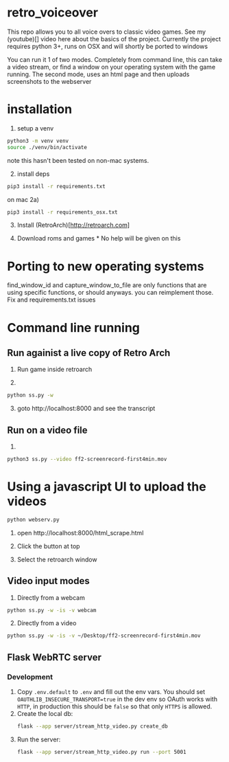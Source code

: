 # retro_voiceover

This repo allows you to all voice overs to classic video games. See my (youtube)[] video here about the basics of the project.
Currently the project requires python 3+, runs on OSX and will shortly be ported to windows


You can run it 1 of two modes. Completely from command line, this can take a video stream, or find a window on your operating system with the game running. The second mode, uses an html page and then uploads screenshots to the webserver 



# installation

1) setup a venv 
```bash
python3 -m venv venv
source ./venv/bin/activate
```

note this hasn't been tested on non-mac systems.



2) install deps
```bash
pip3 install -r requirements.txt
```

on mac
2a)
```bash
pip3 install -r requirements_osx.txt
```

3) Install (RetroArch)[http://retroarch.com]


4) Download roms and games * No help will be given on this 



# Porting to new operating systems 

find_window_id and capture_window_to_file are only functions that are using specific functions, or should anyways. you can reimplement those.
Fix and requirements.txt issues



# Command line running 


## Run againist a live copy of Retro Arch 

1) Run game inside retroarch

2) 
```bash
python ss.py -w
```

3) goto http://localhost:8000 and see the transcript



## Run on a video file 

1)
```bash
python3 ss.py --video ff2-screenrecord-first4min.mov
```


# Using a javascript UI to upload the videos 
```bash
python webserv.py
```

1) open http://localhost:8000/html_scrape.html

2) Click the button at top

3) Select the retroarch window






## Video input modes

1) Directly from a webcam
```bash
python ss.py -w -is -v webcam
```

2) Directly from a video
```bash
python ss.py -w -is -v ~/Desktop/ff2-screenrecord-first4min.mov
```

## Flask WebRTC server

### Development
1. Copy `.env.default` to `.env` and fill out the env vars.
   You should set `OAUTHLIB_INSECURE_TRANSPORT=true` in the dev env so OAuth works with `HTTP`,
   in production this should be `false` so that only `HTTPS` is allowed.
2. Create the local db:
   ```bash
   flask --app server/stream_http_video.py create_db
   ```
3. Run the server:
   ```bash
   flask --app server/stream_http_video.py run --port 5001
   ```